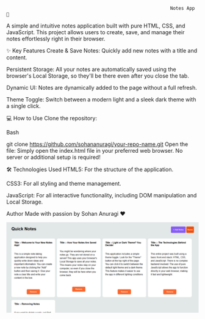                                                                 Notes App 📝

A simple and intuitive notes application built with pure HTML, CSS, and JavaScript. This project allows users to create, save, and manage their notes effortlessly right in their browser.

✨ Key Features
Create & Save Notes: Quickly add new notes with a title and content.

Persistent Storage: All your notes are automatically saved using the browser's Local Storage, so they'll be there even after you close the tab.

Dynamic UI: Notes are dynamically added to the page without a full refresh.

Theme Toggle: Switch between a modern light and a sleek dark theme with a single click.

💻 How to Use
Clone the repository:

Bash

git clone https://github.com/sohananuragi/your-repo-name.git
Open the file:
Simply open the index.html file in your preferred web browser. No server or additional setup is required!

🛠️ Technologies Used
HTML5: For the structure of the application.

CSS3: For all styling and theme management.

JavaScript: For all interactive functionality, including DOM manipulation and Local Storage.

Author
Made with passion by Sohan Anuragi ❤️

![image description](images/img1.png)
